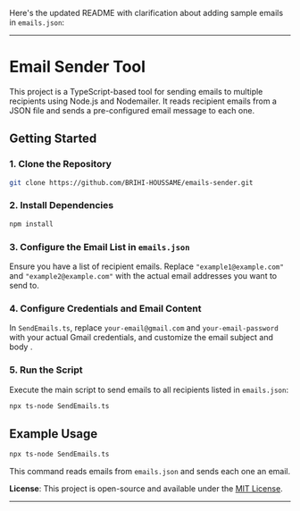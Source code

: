 Here's the updated README with clarification about adding sample emails in `emails.json`:

---

# Email Sender Tool

This project is a TypeScript-based tool for sending emails to multiple recipients using Node.js and Nodemailer. It reads recipient emails from a JSON file and sends a pre-configured email message to each one.



## Getting Started

### 1. Clone the Repository

```bash
git clone https://github.com/BRIHI-HOUSSAME/emails-sender.git
```

### 2. Install Dependencies

```bash
npm install
```

### 3. Configure the Email List in `emails.json`

Ensure you have a list of recipient emails.
Replace `"example1@example.com"` and `"example2@example.com"` with the actual email addresses you want to send to.

### 4. Configure Credentials and Email Content

In `SendEmails.ts`, replace `your-email@gmail.com` and `your-email-password` with your actual Gmail credentials, and customize the email subject and body .



### 5. Run the Script

Execute the main script to send emails to all recipients listed in `emails.json`:

```bash
npx ts-node SendEmails.ts
```



## Example Usage

```bash
npx ts-node SendEmails.ts
```

This command reads emails from `emails.json` and sends each one an email.



**License**: This project is open-source and available under the [MIT License](LICENSE).

---
